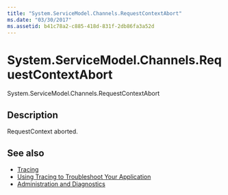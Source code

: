 ```yaml
---
title: "System.ServiceModel.Channels.RequestContextAbort"
ms.date: "03/30/2017"
ms.assetid: b41c78a2-c885-418d-831f-2db86fa3a52d
---
```

# System.ServiceModel.Channels.RequestContextAbort
System.ServiceModel.Channels.RequestContextAbort  
  
## Description  
 RequestContext aborted.  
  
## See also

- [Tracing](index.md)
- [Using Tracing to Troubleshoot Your Application](using-tracing-to-troubleshoot-your-application.md)
- [Administration and Diagnostics](../index.md)

